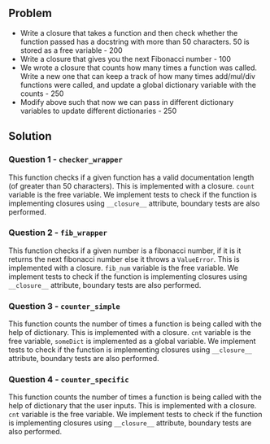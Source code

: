 ## Problem
* Write a closure that takes a function and then check whether the function passed has a docstring with more than 50 characters. 50 is stored as a free variable - 200
* Write a closure that gives you the next Fibonacci number - 100
* We wrote a closure that counts how many times a function was called. Write a new one that can keep a track of how many times add/mul/div functions were called, and update a global dictionary variable with the counts - 250
* Modify above such that now we can pass in different dictionary variables to update different dictionaries - 250

## Solution
### Question 1 - ```checker_wrapper```
This function checks if a given function has a valid documentation length (of greater than 50 characters). This is implemented with a closure. ```count``` variable is the free variable. We implement tests to check if the function is implementing closures using ```__closure__``` attribute, boundary tests are also performed. 

### Question 2 - ```fib_wrapper```
This function checks if a given number is a fibonacci number, if it is it returns the next fibonacci number else it throws a ```ValueError```. This is implemented with a closure. ```fib_num``` variable is the free variable. We implement tests to check if the function is implementing closures using ```__closure__``` attribute, boundary tests are also performed. 

### Question 3 - ```counter_simple```
This function counts the number of times a function is being called with the help of dictionary. This is implemented with a closure. ```cnt``` variable is the free variable, ```someDict``` is implemented as a global variable. We implement tests to check if the function is implementing closures using ```__closure__``` attribute, boundary tests are also performed. 

### Question 4 - ```counter_specific```
This function counts the number of times a function is being called with the help of dictionary that the user inputs. This is implemented with a closure. ```cnt``` variable is the free variable. We implement tests to check if the function is implementing closures using ```__closure__``` attribute, boundary tests are also performed. 




